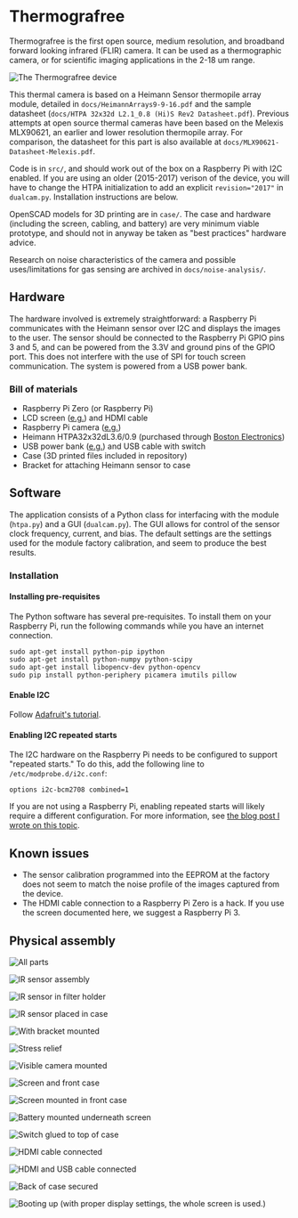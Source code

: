 # Thermografree

Thermografree is the first open source, medium resolution, and broadband forward looking infrared (FLIR) camera. It can be used as a thermographic camera, or for scientific imaging applications in the 2-18 um range.

![The Thermografree device](/docs/images/demo.jpg?raw=true)

This thermal camera is based on a Heimann Sensor thermopile array module, detailed in `docs/HeimannArrays9-9-16.pdf` and the sample datasheet (`docs/HTPA 32x32d L2.1_0.8 (Hi)S Rev2 Datasheet.pdf`). Previous attempts at open source thermal cameras have been based on the Melexis MLX90621, an earlier and lower resolution thermopile array. For comparison, the datasheet for this part is also available at `docs/MLX90621-Datasheet-Melexis.pdf`.

Code is in ```src/```, and should work out of the box on a Raspberry Pi with I2C enabled. If you are using an older (2015-2017) verison of the device, you will have to change the HTPA initialization to add an explicit `revision="2017"` in `dualcam.py`. Installation instructions are below.

OpenSCAD models for 3D printing are in ```case/```. The case and hardware (including the screen, cabling, and battery) are very minimum viable prototype, and should not in anyway be taken as "best practices" hardware advice.

Research on noise characteristics of the camera and possible uses/limitations for gas sensing are archived in ```docs/noise-analysis/```.

## Hardware

The hardware involved is extremely straightforward: a Raspberry Pi communicates with the Heimann sensor over I2C and displays the images to the user. The sensor should be connected to the Raspberry Pi GPIO pins 3 and 5, and can be powered from the 3.3V and ground pins of the GPIO port. This does not interfere with the use of SPI for touch screen communication. The system is powered from a USB power bank.

### Bill of materials

* Raspberry Pi Zero (or Raspberry Pi)
* LCD screen ([e.g.](https://www.amazon.com/SunFounder-Monitor-Display-800X480-Raspberry/dp/B01HXSFIH6)) and HDMI cable
* Raspberry Pi camera ([e.g.](https://www.amazon.com/dp/B01LY05LOE/ref=sr_ph_1?ie=UTF8&qid=1485905985&sr=sr-1&keywords=raspberry+pi+camera+zero))
* Heimann HTPA32x32dL3.6/0.9 (purchased through [Boston Electronics](http://www.boselec.com/))
* USB power bank ([e.g.](https://www.amazon.com/Anker-bar-Sized-Portable-High-Speed-Technology/dp/B00P7N0320/ref=sr_1_5?ie=UTF8&qid=1485906277&sr=8-5&keywords=anker+power+bank)) and USB cable with switch
* Case (3D printed files included in repository)
* Bracket for attaching Heimann sensor to case

## Software

The application consists of a Python class for interfacing with the module (```htpa.py```) and a GUI (```dualcam.py```). The GUI allows for control of the sensor clock frequency, current, and bias. The default settings are the settings used for the module factory calibration, and seem to produce the best results.

### Installation

#### Installing pre-requisites

The Python software has several pre-requisites. To install them on your Raspberry Pi, run the following commands while you have an internet connection.

```
sudo apt-get install python-pip ipython
sudo apt-get install python-numpy python-scipy
sudo apt-get install libopencv-dev python-opencv
sudo pip install python-periphery picamera imutils pillow
```

#### Enable I2C

Follow [Adafruit's tutorial](https://learn.adafruit.com/adafruits-raspberry-pi-lesson-4-gpio-setup/configuring-i2c).

#### Enabling I2C repeated starts

The I2C hardware on the Raspberry Pi needs to be configured to support "repeated starts." To do this, add the following line to ```/etc/modprobe.d/i2c.conf```:

```
options i2c-bcm2708 combined=1
```

If you are not using a Raspberry Pi, enabling repeated starts will likely require a different configuration. For more information, see [the blog post I wrote on this topic](http://exclav.es/2016/10/26/talkin-ir/).

## Known issues

* The sensor calibration programmed into the EEPROM at the factory does not seem to match the noise profile of the images captured from the device.
* The HDMI cable connection to a Raspberry Pi Zero is a hack. If you use the screen documented here, we suggest a Raspberry Pi 3.

## Physical assembly

![All parts](/docs/images/DSC01492.JPG?raw=true)

![IR sensor assembly](/docs/images/DSC01496.JPG?raw=true)

![IR sensor in filter holder](/docs/images/DSC01499.JPG?raw=true)

![IR sensor placed in case](/docs/images/DSC01504.JPG?raw=true)

![With bracket mounted](/docs/images/DSC01506.JPG?raw=true)

![Stress relief](/docs/images/DSC01509.JPG?raw=true)

![Visible camera mounted](/docs/images/DSC01514.JPG?raw=true)

![Screen and front case](/docs/images/DSC01517.JPG?raw=true)

![Screen mounted in front case](/docs/images/DSC01521.JPG?raw=true)

![Battery mounted underneath screen](/docs/images/DSC01523.JPG?raw=true)

![Switch glued to top of case](/docs/images/DSC01525.JPG?raw=true)

![HDMI cable connected](/docs/images/DSC01531-alt.jpg?raw=true)

![HDMI and USB cable connected](/docs/images/DSC01532-alt.jpg?raw=true)

![Back of case secured](/docs/images/DSC01536.JPG?raw=true)

![Booting up (with proper display settings, the whole screen is used.)](/docs/images/DSC01538.JPG?raw=true)
